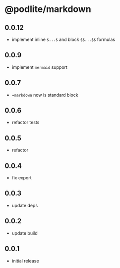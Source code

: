 # @podlite/markdown

## 0.0.12

- implement inline `$...$` and block `$$...$$` formulas

## 0.0.9

- implement `mermaid` support

## 0.0.7

- `=markdown` now is standard block

## 0.0.6

- refactor tests

## 0.0.5

- refactor

## 0.0.4

- fix export

## 0.0.3

- update deps

## 0.0.2

- update build

## 0.0.1

- initial release
